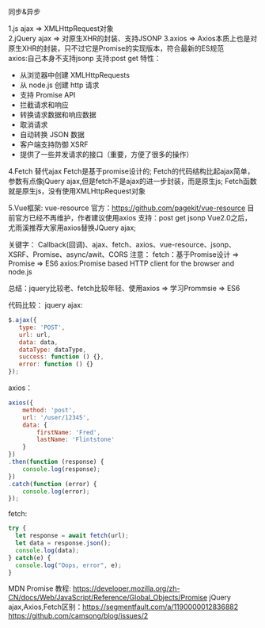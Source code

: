 同步&异步

1.js      ajax  =>   XMLHttpRequest对象     
2.jQuery  ajax  =>   对原生XHR的封装、支持JSONP
3.axios         =>   Axios本质上也是对原生XHR的封装，只不过它是Promise的实现版本，符合最新的ES规范    
                     axios:自己本身不支持jsonp
                     支持:post get
特性：
- 从浏览器中创建 XMLHttpRequests
- 从 node.js 创建 http 请求
- 支持 Promise API
- 拦截请求和响应
- 转换请求数据和响应数据
- 取消请求
- 自动转换 JSON 数据
- 客户端支持防御 XSRF
- 提供了一些并发请求的接口（重要，方便了很多的操作）

4.Fetch   替代ajax
  Fetch是基于promise设计的;
  Fetch的代码结构比起ajax简单，参数有点像jQuery ajax,但是fetch不是ajax的进一步封装，而是原生js;
  Fetch函数就是原生js，没有使用XMLHttpRequest对象

5.Vue框架:
vue-resource
    官方：https://github.com/pagekit/vue-resource
    目前官方已经不再维护，作者建议使用axios
    支持：post get jsonp
Vue2.0之后，尤雨溪推荐大家用axios替换JQuery ajax;


关键字：
Callback(回调)、ajax、fetch、axios、vue-resource、jsonp、XSRF、Promise、async/awit、CORS
注意：
fetch：基于Promise设计 => Promise => ES6
axios:Promise based HTTP client for the browser and node.js

总结：jquery比较老、fetch比较年轻、使用axios => 学习Prommsie => ES6


代码比较：
jquery ajax:
```javascript
$.ajax({
   type: 'POST',
   url: url,
   data: data,
   dataType: dataType,
   success: function () {},
   error: function () {}
});
```
axios：
```javascript
axios({
    method: 'post',
    url: '/user/12345',
    data: {
        firstName: 'Fred',
        lastName: 'Flintstone'
    }
})
.then(function (response) {
    console.log(response);
})
.catch(function (error) {
    console.log(error);
});
```
fetch:
```javascript
try {
  let response = await fetch(url);
  let data = response.json();
  console.log(data);
} catch(e) {
  console.log("Oops, error", e);
}
```


MDN Promise 教程:
https://developer.mozilla.org/zh-CN/docs/Web/JavaScript/Reference/Global_Objects/Promise
jQuery ajax,Axios,Fetch区别：https://segmentfault.com/a/1190000012836882
https://github.com/camsong/blog/issues/2